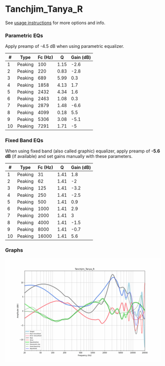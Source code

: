 # Tanchjim_Tanya_R
See [usage instructions](https://github.com/jaakkopasanen/AutoEq#usage) for more options and info.

### Parametric EQs
Apply preamp of -4.5 dB when using parametric equalizer.

|   # | Type    |   Fc (Hz) |    Q |   Gain (dB) |
|-----|---------|-----------|------|-------------|
|   1 | Peaking |       100 | 1.15 |        -2.6 |
|   2 | Peaking |       220 | 0.83 |        -2.8 |
|   3 | Peaking |       689 | 5.99 |         0.3 |
|   4 | Peaking |      1858 | 4.13 |         1.7 |
|   5 | Peaking |      2432 | 4.34 |         1.6 |
|   6 | Peaking |      2463 | 1.08 |         0.3 |
|   7 | Peaking |      2879 | 1.48 |        -6.6 |
|   8 | Peaking |      4099 | 0.18 |         5.5 |
|   9 | Peaking |      5306 | 3.08 |        -5.1 |
|  10 | Peaking |      7291 | 1.71 |        -5   |

### Fixed Band EQs
When using fixed band (also called graphic) equalizer, apply preamp of **-5.6 dB** (if available) and set gains manually with these parameters.

|   # | Type    |   Fc (Hz) |    Q |   Gain (dB) |
|-----|---------|-----------|------|-------------|
|   1 | Peaking |        31 | 1.41 |         1.8 |
|   2 | Peaking |        62 | 1.41 |        -2   |
|   3 | Peaking |       125 | 1.41 |        -3.2 |
|   4 | Peaking |       250 | 1.41 |        -2.5 |
|   5 | Peaking |       500 | 1.41 |         0.9 |
|   6 | Peaking |      1000 | 1.41 |         2.9 |
|   7 | Peaking |      2000 | 1.41 |         3   |
|   8 | Peaking |      4000 | 1.41 |        -1.5 |
|   9 | Peaking |      8000 | 1.41 |        -0.7 |
|  10 | Peaking |     16000 | 1.41 |         5.6 |

### Graphs
![](./Tanchjim_Tanya_R.png)
